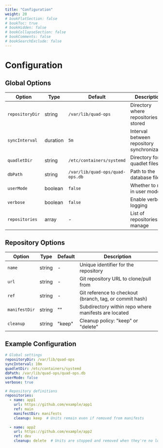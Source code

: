 ```yaml
---
title: "Configuration"
weight: 20
# bookFlatSection: false
# bookToc: true
# bookHidden: false
# bookCollapseSection: false
# bookComments: false
# bookSearchExclude: false
---
```

# Configuration

## Global Options

| Option | Type | Default | Description |
|--------|------|---------|-------------|
| `repositoryDir` | string | `/var/lib/quad-ops` | Directory where repositories are stored |
| `syncInterval` | duration | `5m` | Interval between repository synchronization |
| `quadletDir` | string | `/etc/containers/systemd` | Directory for quadlet files |
| `dbPath` | string | `/var/lib/quad-ops/quad-ops.db` | Path to the database file |
| `userMode` | boolean | `false` | Whether to run in user mode |
| `verbose` | boolean | `false` | Enable verbose logging |
| `repositories` | array | - | List of repositories to manage |

## Repository Options
| Option | Type | Default | Description |
|-------------------|------|---------|-------------|
| `name` | string | - | Unique identifier for the repository |
| `url` | string | - | Git repository URL to clone/pull from |
| `ref` | string | - | Git reference to checkout (branch, tag, or commit hash) |
| `manifestDir` | string | "" | Subdirectory within repo where manifests are located |
| `cleanup` | string | "keep" | Cleanup policy: "keep" or "delete" |

## Example Configuration

```yaml
# Global settings
repositoryDir: /var/lib/quad-ops
syncInterval: 10m
quadletDir: /etc/containers/systemd
dbPath: /var/lib/quad-ops/quad-ops.db
userMode: false
verbose: true

# Repository definitions
repositories:
  - name: app1
    url: https://github.com/example/app1
    ref: main
    manifestDir: manifests
    cleanup: keep  # Units remain even if removed from manifests
    
  - name: app2
    url: https://github.com/example/app2
    ref: dev
    cleanup: delete  # Units are stopped and removed when they're no longer in manifests
```
